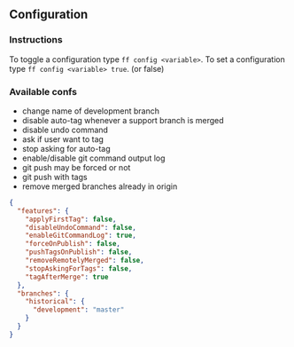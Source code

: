 ## Configuration

### Instructions

To toggle a configuration type `ff config <variable>`.
To set a configuration type `ff config <variable> true`. (or false)

### Available confs

- change name of development branch
- disable auto-tag whenever a support branch is merged
- disable undo command
- ask if user want to tag
- stop asking for auto-tag
- enable/disable git command output log
- git push may be forced or not
- git push with tags
- remove merged branches already in origin

```json
{
  "features": {
    "applyFirstTag": false,
    "disableUndoCommand": false,
    "enableGitCommandLog": true,
    "forceOnPublish": false,
    "pushTagsOnPublish": false,
    "removeRemotelyMerged": false,
    "stopAskingForTags": false,
    "tagAfterMerge": true
  },
  "branches": {
    "historical": {
      "development": "master"
    }
  }
}
```

